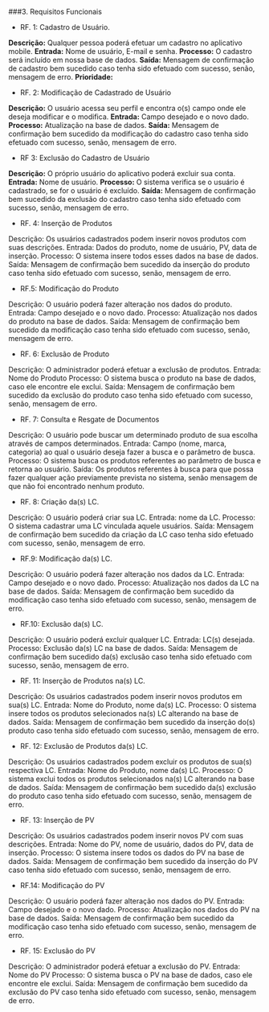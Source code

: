 ###3. Requisitos Funcionais

+ RF. 1: Cadastro de Usuário.

**Descrição:** Qualquer pessoa poderá efetuar um cadastro no aplicativo mobile.
**Entrada:** Nome de usuário, E-mail e senha.
**Processo:** O cadastro será incluído em nossa base de dados.
**Saída:** Mensagem de confirmação de cadastro bem sucedido caso tenha sido efetuado com sucesso, senão, mensagem de erro.
**Prioridade:**

+ RF. 2: Modificação de Cadastrado de Usuário

**Descrição:** O usuário acessa seu perfil e encontra o(s) campo onde ele deseja modificar e o modifica.
**Entrada:** Campo desejado e o novo dado.
**Processo:** Atualização na base de dados.
**Saída:** Mensagem de confirmação bem sucedido da modificação do cadastro caso tenha sido efetuado com sucesso, senão, mensagem de erro.

+ RF 3: Exclusão do Cadastro de Usuário

**Descrição:** O próprio usuário do aplicativo poderá excluir sua conta.
**Entrada:** Nome de usuário.
**Processo:** O sistema verifica se o usuário é cadastrado, se for o usuário é excluído.
**Saída:** Mensagem de confirmação bem sucedido da exclusão do cadastro caso tenha sido efetuado com sucesso, senão, mensagem de erro.

+ RF. 4: Inserção de Produtos

Descrição: Os usuários cadastrados podem inserir novos produtos com suas descrições.
Entrada: Dados do produto, nome de usuário, PV, data de inserção.
Processo: O sistema insere todos esses dados na base de dados.
Saída: Mensagem de confirmação bem sucedido da inserção do produto caso tenha sido efetuado com sucesso, senão, mensagem de erro.

+ RF.5: Modificação do Produto

Descrição: O usuário poderá fazer alteração nos dados do produto.
Entrada: Campo desejado e o novo dado.
Processo: Atualização nos dados do produto na base de dados.
Saída: Mensagem de confirmação bem sucedido da modificação caso tenha
sido efetuado com sucesso, senão, mensagem de erro.

+ RF. 6: Exclusão de Produto

Descrição: O administrador poderá efetuar a exclusão de produtos.
Entrada: Nome do Produto
Processo: O sistema busca o produto na base de dados, caso ele encontre
ele exclui.
Saída: Mensagem de confirmação bem sucedido da exclusão do produto caso tenha sido efetuado com sucesso, senão, mensagem de erro.

+ RF. 7: Consulta e Resgate de Documentos

Descrição: O usuário pode buscar um determinado produto de sua escolha
através de campos determinados.
Entrada: Campo (nome, marca, categoria) ao qual o usuário deseja fazer a busca e o parâmetro de busca.
Processo: O sistema busca os produtos referentes ao parâmetro de busca e retorna ao usuário.
Saída: Os produtos referentes à busca para que possa fazer qualquer ação previamente prevista no sistema, senão mensagem de que não foi encontrado nenhum produto.


+ RF. 8: Criação da(s) LC.

Descrição: O usuário poderá criar sua LC.
Entrada: nome da LC.
Processo: O sistema cadastrar uma LC vinculada aquele usuários.
Saída:  Mensagem de confirmação bem sucedido da criação da LC caso tenha sido efetuado com sucesso, senão, mensagem de erro.

+ RF.9: Modificação da(s) LC.

Descrição: O usuário poderá fazer alteração nos dados da LC.
Entrada: Campo desejado e o novo dado.
Processo: Atualização nos dados da LC na base de dados.
Saída: Mensagem de confirmação bem sucedido da modificação caso tenha
sido efetuado com sucesso, senão, mensagem de erro.

+ RF.10: Exclusão da(s) LC.

Descrição: O usuário poderá excluir qualquer LC.
Entrada: LC(s) desejada.
Processo: Exclusão da(s) LC na base de dados.
Saída: Mensagem de confirmação bem sucedido da(s) exclusão caso tenha
sido efetuado com sucesso, senão, mensagem de erro.

+ RF. 11: Inserção de Produtos na(s) LC.

Descrição: Os usuários cadastrados podem inserir novos produtos em sua(s) LC.
Entrada: Nome do Produto, nome da(s) LC.
Processo: O sistema insere todos os produtos selecionados na(s) LC alterando na base de dados.
Saída: Mensagem de confirmação bem sucedido da inserção do(s) produto caso tenha sido efetuado com sucesso, senão, mensagem de erro.

+ RF. 12: Exclusão de Produtos da(s) LC. 

Descrição: Os usuários cadastrados podem excluir os produtos de sua(s) respectiva LC.
Entrada: Nome do Produto, nome da(s) LC.
Processo: O sistema exclui  todos os produtos selecionados na(s) LC alterando na base de dados.
Saída: Mensagem de confirmação bem sucedido da(s) exclusão do produto caso tenha sido efetuado com sucesso, senão, mensagem de erro.

+ RF. 13: Inserção de PV 

Descrição: Os usuários cadastrados podem inserir novos PV com suas descrições.
Entrada: Nome do PV, nome de usuário, dados do PV, data de inserção.
Processo: O sistema insere todos os dados do PV na base de dados.
Saída: Mensagem de confirmação bem sucedido da inserção do PV caso tenha sido efetuado com sucesso, senão, mensagem de erro.

+ RF.14: Modificação do PV

Descrição: O usuário poderá fazer alteração nos dados do PV.
Entrada: Campo desejado e o novo dado.
Processo: Atualização nos dados do PV na base de dados.
Saída: Mensagem de confirmação bem sucedido da modificação caso tenha
sido efetuado com sucesso, senão, mensagem de erro.

+ RF. 15: Exclusão do PV

Descrição: O administrador poderá efetuar a exclusão do PV.
Entrada: Nome do PV
Processo: O sistema busca o PV na base de dados, caso ele encontre
ele exclui.
Saída: Mensagem de confirmação bem sucedido da exclusão do PV caso tenha sido efetuado com sucesso, senão, mensagem de erro.

